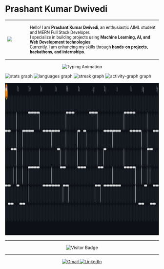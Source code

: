 <p align="center">
  <h1>Prashant Kumar Dwivedi</h1>
</p>

<table align="center">
  <tr>
    <td>
      <img height="200" src="https://media.tenor.com/_Iw9VZrRHPEAAAAM/hacker-ascii.gif" />
    </td>
    <td width="30"></td>
    <td>
      <p align="left" style="font-family: Roboto, monospace;">
        Hello! I am <b>Prashant Kumar Dwivedi</b>, an enthusiastic AIML student and MERN Full Stack Developer.<br>
        I specialize in building projects using <b>Machine Learning, AI, and Web Development technologies</b>.<br>
        Currently, I am enhancing my skills through <b>hands-on projects, hackathons, and internships</b>.
      </p>
    </td>
  </tr>
</table>

<p align="center">
  <img src="https://readme-typing-svg.herokuapp.com?font=Fira+Code&size=32&pause=1000&color=00FF00&width=950&lines=AIML+Student;MERN+Full+Stack+Developer;working+on+machine+learning+projects;ODOO+Hackathon+Finalist" alt="Typing Animation"/>
</p>




<div align="left">
  <img src="https://github-readme-stats.vercel.app/api?username=dwivediprashant&hide_title=false&hide_rank=false&show_icons=true&include_all_commits=true&count_private=true&disable_animations=false&theme=dark&locale=en&hide_border=true&order=1&cache_seconds=600" height="150" alt="stats graph"  />
  <img src="https://github-readme-stats.vercel.app/api/top-langs?username=dwivediprashant&locale=en&hide_title=true&layout=compact&card_width=320&langs_count=6&theme=dark&hide_border=true&order=2&cache_seconds=600" height="147" alt="languages graph"  />
  <img src="https://streak-stats.demolab.com?user=dwivediprashant&locale=en&mode=weekly&theme=dark&hide_border=true&border_radius=5&order=3&cache_seconds=600" height="150" alt="streak graph"  />
  <img src="https://github-readme-activity-graph.vercel.app/graph?username=dwivediprashant&radius=16&theme=chartreuse-dark&area=true&order=5&hide_border=false&hide_title=false&cache_seconds=600" height="300" alt="activity-graph graph"  />
</div>



<p align="center">
  <img src="https://raw.githubusercontent.com/dwivediprashant/dwivediprashant/main/pacman-contributions.svg" alt="Pac-Man Contribution Graph" width="1000" height="500"/>
</p>

---

<p align="center">
  <img src="https://visitor-badge.laobi.icu/badge?page_id=dwivediprashant.dwivediprashant" alt="Visitor Badge" />
</p>

---

<p align="center">
  <a href="mailto:prashantdwivedi.0219@gmail.com" target="_blank">
    <img src="https://img.shields.io/static/v1?message=Gmail&logo=gmail&label=&color=D14836&logoColor=white&labelColor=&style=flat" height="26" alt="Gmail"  />
  </a>
  <a href="https://www.linkedin.com/in/" target="_blank">
    <img src="https://img.shields.io/static/v1?message=LinkedIn&logo=linkedin&label=&color=0077B5&logoColor=white&labelColor=&style=flat" height="26" alt="LinkedIn"  />
  </a>
</p>
